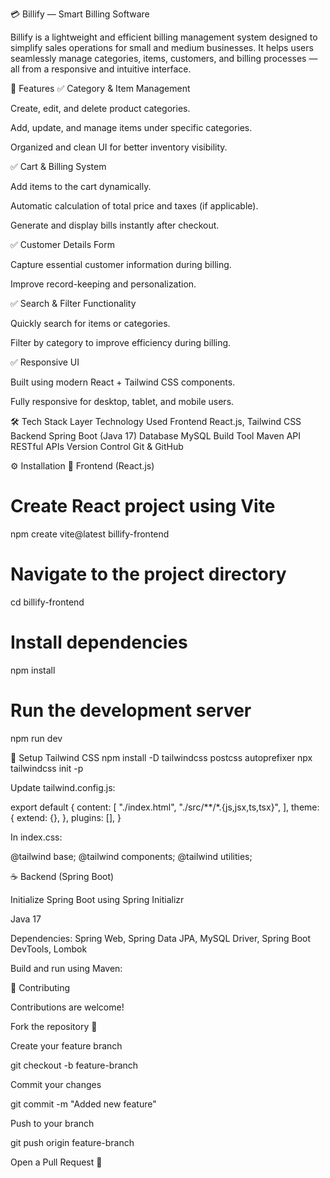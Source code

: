 💳 Billify — Smart Billing Software

Billify is a lightweight and efficient billing management system designed to simplify sales operations for small and medium businesses. It helps users seamlessly manage categories, items, customers, and billing processes — all from a responsive and intuitive interface.

🚀 Features
✅ Category & Item Management

Create, edit, and delete product categories.

Add, update, and manage items under specific categories.

Organized and clean UI for better inventory visibility.

✅ Cart & Billing System

Add items to the cart dynamically.

Automatic calculation of total price and taxes (if applicable).

Generate and display bills instantly after checkout.

✅ Customer Details Form

Capture essential customer information during billing.

Improve record-keeping and personalization.

✅ Search & Filter Functionality

Quickly search for items or categories.

Filter by category to improve efficiency during billing.

✅ Responsive UI

Built using modern React + Tailwind CSS components.

Fully responsive for desktop, tablet, and mobile users.

🛠️ Tech Stack
Layer	Technology Used
Frontend	React.js, Tailwind CSS
Backend	Spring Boot (Java 17)
Database	MySQL
Build Tool	Maven
API	RESTful APIs
Version Control	Git & GitHub

⚙️ Installation
🧩 Frontend (React.js)
# Create React project using Vite
npm create vite@latest billify-frontend

# Navigate to the project directory
cd billify-frontend

# Install dependencies
npm install

# Run the development server
npm run dev

💅 Setup Tailwind CSS
npm install -D tailwindcss postcss autoprefixer
npx tailwindcss init -p


Update tailwind.config.js:

export default {
  content: [
    "./index.html",
    "./src/**/*.{js,jsx,ts,tsx}",
  ],
  theme: {
    extend: {},
  },
  plugins: [],
}


In index.css:

@tailwind base;
@tailwind components;
@tailwind utilities;

☕ Backend (Spring Boot)

Initialize Spring Boot using Spring Initializr

Java 17

Dependencies: Spring Web, Spring Data JPA, MySQL Driver, Spring Boot DevTools, Lombok

Build and run using Maven:


🤝 Contributing

Contributions are welcome!

Fork the repository 🍴

Create your feature branch

git checkout -b feature-branch


Commit your changes

git commit -m "Added new feature"


Push to your branch

git push origin feature-branch


Open a Pull Request 🚀
